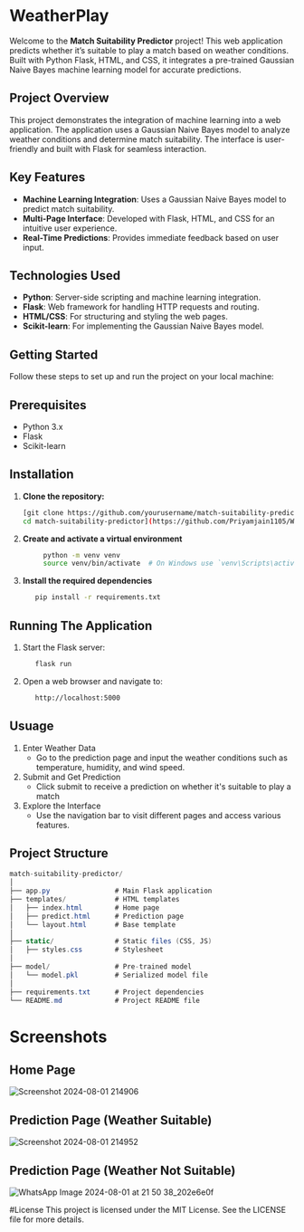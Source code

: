 # WeatherPlay

Welcome to the **Match Suitability Predictor** project! This web application predicts whether it’s suitable to play a match based on weather conditions. Built with Python Flask, HTML, and CSS, it integrates a pre-trained Gaussian Naive Bayes machine learning model for accurate predictions.

## Project Overview

This project demonstrates the integration of machine learning into a web application. The application uses a Gaussian Naive Bayes model to analyze weather conditions and determine match suitability. The interface is user-friendly and built with Flask for seamless interaction.

## Key Features

- **Machine Learning Integration**: Uses a Gaussian Naive Bayes model to predict match suitability.
- **Multi-Page Interface**: Developed with Flask, HTML, and CSS for an intuitive user experience.
- **Real-Time Predictions**: Provides immediate feedback based on user input.

## Technologies Used

- **Python**: Server-side scripting and machine learning integration.
- **Flask**: Web framework for handling HTTP requests and routing.
- **HTML/CSS**: For structuring and styling the web pages.
- **Scikit-learn**: For implementing the Gaussian Naive Bayes model.

## Getting Started

Follow these steps to set up and run the project on your local machine:

## Prerequisites

- Python 3.x
- Flask
- Scikit-learn

## Installation

1. **Clone the repository:**

   ```bash
   [git clone https://github.com/yourusername/match-suitability-predictor.git
   cd match-suitability-predictor](https://github.com/Priyamjain1105/WeatherPlay.git)
   ```
2. **Create and activate a virtual environment**
   ```bash
        python -m venv venv
        source venv/bin/activate  # On Windows use `venv\Scripts\activate`
   ```
3. **Install the required dependencies**
   ```bash
      pip install -r requirements.txt
   ```
## Running The Application
1. Start the Flask server:
   ```bash
      flask run
   ```
2. Open a web browser and navigate to:
   ```bash
      http://localhost:5000
   ```
## Usuage
1. Enter Weather Data
   - Go to the prediction page and input the weather conditions such as temperature, 
     humidity, and wind speed.
2. Submit and Get Prediction
   - Click submit to receive a prediction on whether it's suitable to play a match
3. Explore the Interface
   - Use the navigation bar to visit different pages and access various features.

## Project Structure
```csharp
match-suitability-predictor/
│
├── app.py                # Main Flask application
├── templates/            # HTML templates
│   ├── index.html        # Home page
│   ├── predict.html      # Prediction page
│   └── layout.html       # Base template
│
├── static/               # Static files (CSS, JS)
│   ├── styles.css        # Stylesheet
│
├── model/                # Pre-trained model
│   └── model.pkl         # Serialized model file
│
├── requirements.txt      # Project dependencies
└── README.md             # Project README file

```

# Screenshots
## Home Page
![Screenshot 2024-08-01 214906](https://github.com/user-attachments/assets/aab879cd-af06-4497-b08d-ae70cac49ba9)
## Prediction Page (Weather Suitable)
![Screenshot 2024-08-01 214952](https://github.com/user-attachments/assets/f30b1b13-8d4c-4595-ae39-78e0366669b5)
## Prediction Page (Weather Not Suitable)
![WhatsApp Image 2024-08-01 at 21 50 38_202e6e0f](https://github.com/user-attachments/assets/d4f74ea4-0cff-48f5-8402-3f8c19c7a195)

#License
This project is licensed under the MIT License. See the <a>LICENSE</a> file for more details.

